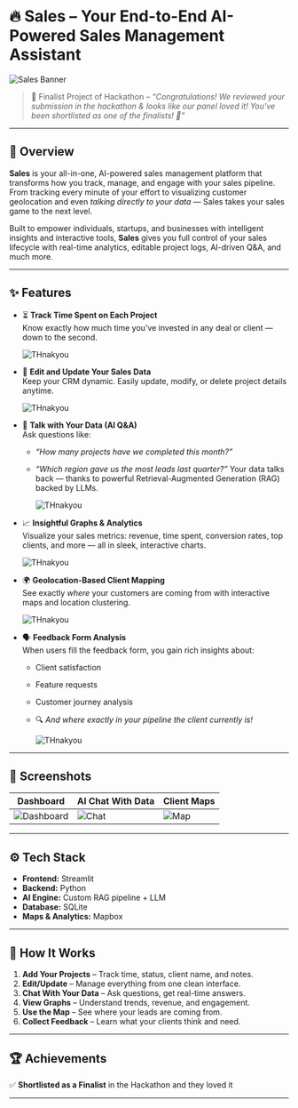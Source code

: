 # 🔥 Sales – Your End-to-End AI-Powered Sales Management Assistant

![Sales Banner](/static/assets/stats.png)

> 🚀 Finalist Project of Hackathon  – *“Congratulations! We reviewed your submission in the hackathon & looks like our panel loved it! You've been shortlisted as one of the finalists! 🎉”*

---

## 📌 Overview

**Sales** is your all-in-one, AI-powered sales management platform that transforms how you track, manage, and engage with your sales pipeline. From tracking every minute of your effort to visualizing customer geolocation and even *talking directly to your data* — Sales takes your sales game to the next level.

Built to empower individuals, startups, and businesses with intelligent insights and interactive tools, **Sales** gives you full control of your sales lifecycle with real-time analytics, editable project logs, AI-driven Q&A, and much more.

---

## ✨ Features

- ⏳ **Track Time Spent on Each Project**  
  Know exactly how much time you’ve invested in any deal or client — down to the second.
  
    ![THnakyou](/static/assets/montly.png)
  
- 📝 **Edit and Update Your Sales Data**  
  Keep your CRM dynamic. Easily update, modify, or delete project details anytime.
  
    ![THnakyou](/static/assets/spicyt.png)
  
- 🧠 **Talk with Your Data (AI Q&A)**  
  Ask questions like:
  - *“How many projects have we completed this month?”*
  - *“Which region gave us the most leads last quarter?”*
  Your data talks back — thanks to powerful Retrieval-Augmented Generation (RAG) backed by LLMs.

    ![THnakyou](/static/assets/ai%20response.png)
    
- 📈 **Insightful Graphs & Analytics**  
  Visualize your sales metrics: revenue, time spent, conversion rates, top clients, and more — all in sleek, interactive charts.
  
    ![THnakyou](/static/assets/stts.png)
  
- 🌍 **Geolocation-Based Client Mapping**  
  See exactly *where* your customers are coming from with interactive maps and location clustering.
  
    ![THnakyou](/static/assets/maps.png)
  
- 🗣️ **Feedback Form Analysis**  
  When users fill the feedback form, you gain rich insights about:
  - Client satisfaction
  - Feature requests
  - Customer journey analysis
  - 🔍 *And where exactly in your pipeline the client currently is!*

    ![THnakyou](/static/assets/thankyou.png)
    
---

## 📸 Screenshots

| Dashboard | AI Chat With Data | Client Maps |
|----------|-------------------|-------------|
| ![Dashboard](/static/assets/stts.png) | ![Chat](/static/assets/ai%20response.png) | ![Map](/static/assets/map.png) |

---

## ⚙️ Tech Stack

- **Frontend:** Streamlit 
- **Backend:** Python
- **AI Engine:** Custom RAG pipeline + LLM
- **Database:** SQLite 
- **Maps & Analytics:** Mapbox

---

## 🧪 How It Works

1. **Add Your Projects** – Track time, status, client name, and notes.
2. **Edit/Update** – Manage everything from one clean interface.
3. **Chat With Your Data** – Ask questions, get real-time answers.
4. **View Graphs** – Understand trends, revenue, and engagement.
5. **Use the Map** – See where your leads are coming from.
6. **Collect Feedback** – Learn what your clients think and need.

---

## 🏆 Achievements

✅ **Shortlisted as a Finalist** in the Hackathon and they loved it

---

